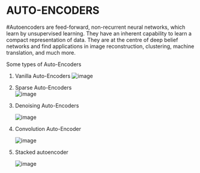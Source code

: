 # AUTO-ENCODERS

#Autoencoders are feed-forward, non-recurrent neural networks, which learn by
unsupervised learning. They have an inherent capability to learn a compact representation
of data. They are at the centre of deep belief networks and find applications in image
reconstruction, clustering, machine translation, and much more.

Some types of Auto-Encoders
   1. Vanilla Auto-Encoders
      ![image](https://user-images.githubusercontent.com/31439714/50849725-c8baf680-139d-11e9-9511-968d2ce727f5.png)
   2. Sparse Auto-Encoders   
      ![image](https://user-images.githubusercontent.com/31439714/50856172-f315af80-13af-11e9-8462-810d6674d1b3.png)
   3. Denoising Auto-Encoders
   
   
      ![image](https://user-images.githubusercontent.com/31439714/50914958-c8823000-145d-11e9-9867-b7bf8449d2cd.png)
   
   4. Convolution Auto-Encoder
      
      ![image](https://user-images.githubusercontent.com/31439714/50988372-6e9f6a00-1532-11e9-9dcd-3daa19c48775.png)
   5. Stacked autoencoder
   
   
      ![image](https://user-images.githubusercontent.com/31439714/51075823-ef876e80-16b6-11e9-852d-c0382a0f1de3.png)
